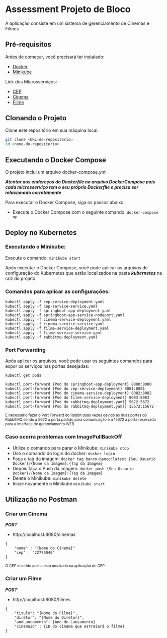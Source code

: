 # Assessment Projeto de Bloco

A aplicação consiste em um sistema de gerenciamento de Cinemas e Filmes

## Pré-requisitos

Antes de começar, você precisará ter instalado:
- [Docker](https://www.docker.com/)
- [Minikube](https://minikube.sigs.k8s.io/docs/start/)

Link dos Microsserviços:
- [CEP](https://github.com/Mateusaro/cep)
- [Cinema](https://github.com/Mateusaro/cinema_micro)
- [Filme](https://github.com/Mateusaro/Filme)

## Clonando o Projeto

Clone este repositório em sua máquina local:

```bash
git clone <URL-do-repositorio>
cd <nome-do-repositorio>
```
## Executando o Docker Compose
O projeto inclui um arquivo docker-compose.yml 

***Atentar aos endereços do Dockerfile no arquivo DockerCompose pois cada microsserviço tem o seu próprio Dockerfile e precisa ser relacionado corretamente***

Para executar o Docker Compose, siga os passos abaixo:

- Execute o Docker Compose com o seguinte comando: ```docker-compose up```

## Deploy no Kubernetes

### Executando o Minikube:

Execute o comando: ```minikube start```

Após executar o Docker Compose, você pode aplicar os arquivos de configuração do Kubernetes que estão localizados na pasta ***kubernetes*** na raiz do projeto.

### Comandos para aplicar as configurações:
```
kubectl apply -f cep-service-deployment.yaml
kubectl apply -f cep-service-service.yaml
kubectl apply -f springboot-app-deployment.yaml
kubectl apply -f springboot-app-service-nodeport.yaml
kubectl apply -f cinema-service-deployment.yaml
kubectl apply -f cinema-service-service.yaml
kubectl apply -f filme-service-deployment.yaml
kubectl apply -f filme-service-service.yaml
kubectl apply -f rabbitmq-deployment.yaml
```
### Port Forwarding

Após aplicar os arquivos, você pode usar os seguintes comandos para expor os serviços nas portas desejadas:
```
kubectl get pods
```
```
kubectl port-forward {Pod do springboot-app-deployment} 8080:8080
kubectl port-forward {Pod do cep-service-deployment} 8081:8081
kubectl port-forward {Pod do cinema-service-deployment} 8082:8082
kubectl port-forward {Pod do filme-service-deployment} 8083:8083
kubectl port-forward {Pod do rabbitmq-deployment.yaml} 5672:5672
kubectl port-forward {Pod do rabbitmq-deployment.yaml} 15672:15672
```
<sub>É necessário fazer o Port Forward do Rabbit duas vezes devido as duas portas do RabbitMQ sendo a 5672 a porta padrão para comunicação e a 15672 a porta reservada para a interface de gerenciamento WEB</sub>

### Caso ocorra problemas com ImagePullBackOff
- Utilize o comando para parar o Minikube: ```minikube stop```
- Use o comando do login do docker: ```docker login```
- Faça a tag da imagem: ```docker tag banco-banco:latest {Seu Usuario Docker}/{Nome da Imagem}:{Tag da Imagem}```
- Depois faça o Push da imagem: ```docker push {Seu Usuario Docker}/{Nome da Imagem}:{Tag da Imagem}```
- Delete o Minikube: ```minikube delete```
- Inicie novamente o Minikube ```minikube start```

## Utilização no Postman

### Criar um Cinema
***POST***
- http://localhost:8080/cinemas

````
{
    "nome" : "{Nome do Cinema}"
    "cep" : "22775046" 
}
````
<sub>O CEP inserido acima está mockado na aplicação de CEP</sub>


### Criar um Filme
***POST***
- http://localhost:8080/filmes
```
{
    "titulo": "{Nome do Filme}",
    "diretor": "{Nome do Diretor}",
    "anoLancamento": {Ano de Lançamento}
    "cinemaId" : {ID do cinema que estreiará o filme}
}
```

